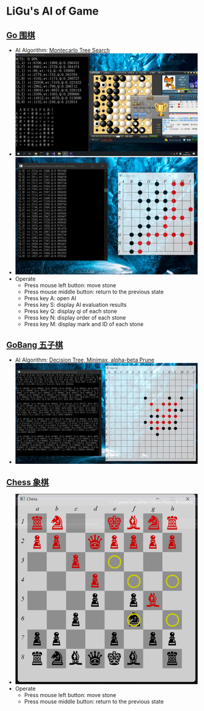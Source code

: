 # LiGu's AI of Game

## [Go 围棋](Go.md)
* AI Algorithm: [Montecarlo Tree Search](Monte_Carlo_Tree_Search.md)  
* ![Image text](img/围棋-vs野狐中下12级.png)
* ![Image text](img/20201122182136.png)
* Operate
  - Press mouse left button: move stone
  - Press mouse middle button: return to the previous state
  - Press key A: open AI
  - Press key S: display AI evaluation results
  - Press key Q: display qi of each stone
  - Press key N: display order of each stone
  - Press key M: display mark and ID of each stone

## [GoBang 五子棋](Gobang.md) 
* AI Algorithm: [Decision Tree, Minimax, alpha-beta Prune](Minimax.md)  
* ![Image text](img/20201122183254.png)

## [Chess 象棋](Chess.md) 
* ![Image text](img/Chess_20230112143922.png)
* Operate
  - Press mouse left button: move stone
  - Press mouse middle button: return to the previous state